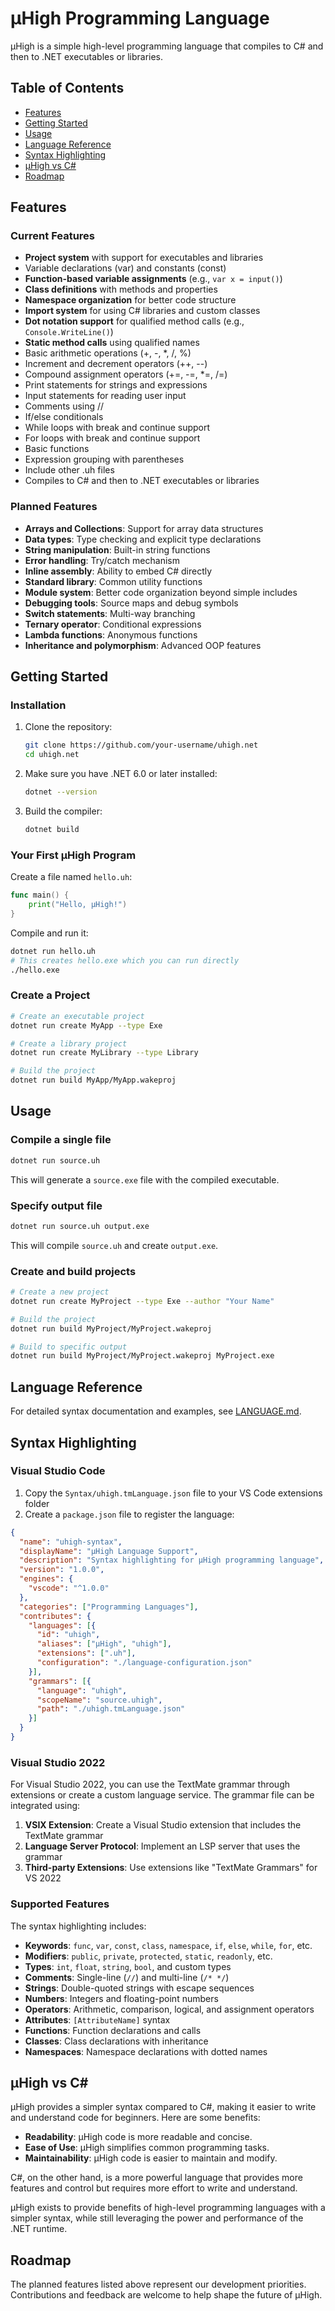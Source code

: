 # μHigh Programming Language

μHigh is a simple high-level programming language that compiles to C# and then to .NET executables or libraries.

## Table of Contents
- [Features](#features)
- [Getting Started](#getting-started)
- [Usage](#usage)
- [Language Reference](#language-reference)
- [Syntax Highlighting](#syntax-highlighting)
- [μHigh vs C#](#μhigh-vs-c)
- [Roadmap](#roadmap)

## Features

### Current Features
- **Project system** with support for executables and libraries
- Variable declarations (var) and constants (const)
- **Function-based variable assignments** (e.g., `var x = input()`)
- **Class definitions** with methods and properties
- **Namespace organization** for better code structure
- **Import system** for using C# libraries and custom classes
- **Dot notation support** for qualified method calls (e.g., `Console.WriteLine()`)
- **Static method calls** using qualified names
- Basic arithmetic operations (+, -, *, /, %)
- Increment and decrement operators (++, --)
- Compound assignment operators (+=, -=, *=, /=)
- Print statements for strings and expressions
- Input statements for reading user input
- Comments using //
- If/else conditionals
- While loops with break and continue support
- For loops with break and continue support
- Basic functions
- Expression grouping with parentheses
- Include other .uh files
- Compiles to C# and then to .NET executables or libraries

### Planned Features
- **Arrays and Collections**: Support for array data structures
- **Data types**: Type checking and explicit type declarations
- **String manipulation**: Built-in string functions
- **Error handling**: Try/catch mechanism
- **Inline assembly**: Ability to embed C# directly
- **Standard library**: Common utility functions
- **Module system**: Better code organization beyond simple includes
- **Debugging tools**: Source maps and debug symbols
- **Switch statements**: Multi-way branching
- **Ternary operator**: Conditional expressions
- **Lambda functions**: Anonymous functions
- **Inheritance and polymorphism**: Advanced OOP features

## Getting Started

### Installation

1. Clone the repository:
     ```bash
     git clone https://github.com/your-username/uhigh.net
     cd uhigh.net
     ```

2. Make sure you have .NET 6.0 or later installed:
     ```bash
     dotnet --version
     ```

3. Build the compiler:
     ```bash
     dotnet build
     ```

### Your First μHigh Program

Create a file named `hello.uh`:

```go
func main() {
    print("Hello, μHigh!")
}
```

Compile and run it:

```bash
dotnet run hello.uh
# This creates hello.exe which you can run directly
./hello.exe
```

### Create a Project

```bash
# Create an executable project
dotnet run create MyApp --type Exe

# Create a library project
dotnet run create MyLibrary --type Library

# Build the project
dotnet run build MyApp/MyApp.wakeproj
```

## Usage

### Compile a single file

```bash
dotnet run source.uh
```

This will generate a `source.exe` file with the compiled executable.

### Specify output file

```bash
dotnet run source.uh output.exe
```

This will compile `source.uh` and create `output.exe`.

### Create and build projects

```bash
# Create a new project
dotnet run create MyProject --type Exe --author "Your Name"

# Build the project
dotnet run build MyProject/MyProject.wakeproj

# Build to specific output
dotnet run build MyProject/MyProject.wakeproj MyProject.exe
```

## Language Reference

For detailed syntax documentation and examples, see [LANGUAGE.md](LANGUAGE.md).

## Syntax Highlighting

### Visual Studio Code

1. Copy the `Syntax/uhigh.tmLanguage.json` file to your VS Code extensions folder
2. Create a `package.json` file to register the language:

```json
{
  "name": "uhigh-syntax",
  "displayName": "μHigh Language Support",
  "description": "Syntax highlighting for μHigh programming language",
  "version": "1.0.0",
  "engines": {
    "vscode": "^1.0.0"
  },
  "categories": ["Programming Languages"],
  "contributes": {
    "languages": [{
      "id": "uhigh",
      "aliases": ["μHigh", "uhigh"],
      "extensions": [".uh"],
      "configuration": "./language-configuration.json"
    }],
    "grammars": [{
      "language": "uhigh",
      "scopeName": "source.uhigh",
      "path": "./uhigh.tmLanguage.json"
    }]
  }
}
```

### Visual Studio 2022

For Visual Studio 2022, you can use the TextMate grammar through extensions or create a custom language service. The grammar file can be integrated using:

1. **VSIX Extension**: Create a Visual Studio extension that includes the TextMate grammar
2. **Language Server Protocol**: Implement an LSP server that uses the grammar
3. **Third-party Extensions**: Use extensions like "TextMate Grammars" for VS 2022

### Supported Features

The syntax highlighting includes:
- **Keywords**: `func`, `var`, `const`, `class`, `namespace`, `if`, `else`, `while`, `for`, etc.
- **Modifiers**: `public`, `private`, `protected`, `static`, `readonly`, etc.
- **Types**: `int`, `float`, `string`, `bool`, and custom types
- **Comments**: Single-line (`//`) and multi-line (`/* */`)
- **Strings**: Double-quoted strings with escape sequences
- **Numbers**: Integers and floating-point numbers
- **Operators**: Arithmetic, comparison, logical, and assignment operators
- **Attributes**: `[AttributeName]` syntax
- **Functions**: Function declarations and calls
- **Classes**: Class declarations with inheritance
- **Namespaces**: Namespace declarations with dotted names

## μHigh vs C#

μHigh provides a simpler syntax compared to C#, making it easier to write and understand code for beginners. Here are some benefits:

- **Readability**: μHigh code is more readable and concise.
- **Ease of Use**: μHigh simplifies common programming tasks.
- **Maintainability**: μHigh code is easier to maintain and modify.

C#, on the other hand, is a more powerful language that provides more features and control but requires more effort to write and understand.

μHigh exists to provide benefits of high-level programming languages with a simpler syntax, while still leveraging the power and performance of the .NET runtime.

## Roadmap

The planned features listed above represent our development priorities. Contributions and feedback are welcome to help shape the future of μHigh.